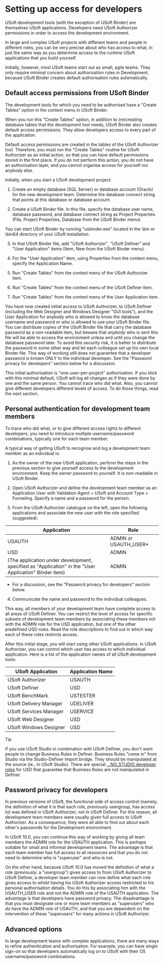 # Setting up access for developers

USoft development tools (with the exception of USoft Binder) are themselves USoft applications. Developers need USoft Authorizer permissions in order to access the development environment.

In large and complex USoft projects with different teams and people in different roles, you can be very precise about who has access to what, in just the same way as you determine access to the runtime USoft applications that you build yourself.

Initially, however, most USoft teams start out as small, agile teams. They only require minimal concern about authorisation rules in Development, because USoft Binder creates default authorisation rules automatically.

## Default access permissions from USoft Binder

The development tools for which you need to be authorised have a "Create Tables" option in the context menu in USoft Binder.

When you run this "Create Tables" option, in addition to (re)creating database tables that the development tool needs, USoft Binder also creates default access permissions. They allow developers access to every part of the application.

Default access permissions are created in the tables of the USoft Authorizer tool. Therefore, you must run the "Create Tables" routine for USoft Authorizer as an initial action, so that you can have default permissions stored in the first place. If you do not perform this action, you do not have an authorisation layer, and you cannot organise access for yourself nor anybody else.

Initially, when you start a USoft development project:

1. Create an empty database (SQL Server) or database account (Oracle) for the new development team. Determine the database connect string that points at this database or database account.

2. Create a USoft Binder file. In this file, specify the database user name, database password, and database connect string as Project Properties (File, Project Properties, Database from the USoft Binder menu).

You can start USoft Binder by running "usbinder.exe" located in the \\bin or \\bin64 directory of your USoft installation.

3. In that USoft Binder file, add "USoft Authorizer", "USoft Definer" and "User Application" items (Item, New from the USoft Binder menu) .

4. For the "User Application" item, using Properties from the context menu, specify the Application Name.

5. Run "Create Tables" from the context menu of the USoft Authorizer item.

6. Run "Create Tables" from the context menu of the USoft Definer item.

7. Run "Create Tables" from the context menu of the User Application item.

You have now created initial access to USoft Authorizer, to USoft Definer (including the Web Designer and Windows Designer "GUI tools"), and the User Application for anybody who is allowed to know the database username and password or who is allowed to use your USoft Binder file. You can distribute copies of the USoft Binder file that carry the database password as a non-readable item, but beware that *anybody* who is sent this file will be able to access the environment unless and until you change the database password later. To avoid this security risk, it is better to distribute the password in some other way and let each colleague set up his own local Binder file. This way of working still does not guarantee that a developer password is known ONLY to the individual developer. See the "Password privacy for developers" section below for a discussion.

This initial authorisation is "one-user-per-project" authorisation. If you stick with this minimal default, USoft will log all changes as if they were done by one and the same person. You cannot trace who did what. Also, you cannot give different developers different levels of access. To do those things, read the next section.

## Personal authentication for development team members

To trace who did what, or to give different access rights to different developers, you need to introduce multiple username/password combinations, typically one for each team member.

A typical way of getting USoft to recognise and log a development team member as an individual is:

1. As the owner of the new USoft application, perform the steps in the previous section to give yourself access to the development environment. Keep the owner password to yourself. It is non-readable in USoft Binder.

2. Open USoft Authorizer and define the development team member as an Application User with Validation Agent = USoft and Account Type = Funneling. Specify a name and a password for the person.

3. From the USoft Authorizer catalogue on the left, open the following applications and associate the new user with the role specified (suggested):

|**Application**|**Role**|
|--------|--------|
|USAUTH  |ADMIN *or* USAUTH_USER*|
|USD     |ADMIN   |
|(The application under development, specified as "Application" in the "User Application" Binder item)|ADMIN   |



* For a discussion, see the "Password privacy for developers" section below.

4. Communicate the name and password to the individual colleagues.

This way, all members of your development team have complete access to all areas of USoft Definer. You can restrict the level of access for specific subsets of development team members by associating these members not with the ADMIN role for the USD application, but one of the other predefined USD roles. Read the role descriptions to find out in which way each of these roles restricts access.

After this initial stage, you will start using other USoft applications. In USoft Authorizer, you can control which user has access to which individual application. Here is a list of the application names of all USoft development tools:

|**USoft Application**|**Application Name**|
|--------|--------|
|USoft Authorizer|USAUTH  |
|USoft Definer|USD     |
|USoft BenchMark|USTESTER|
|USoft Delivery Manager|UDELIVER|
|USoft Services Manager|USERVICE|
|USoft Web Designer|USD     |
|USoft Windows Designer|USD     |



> [!TIP]
> If you use USoft Studio in combination with USoft Definer, you don't want people to change Business Rules in Definer. Business Rules "come in” from Studio via the Studio-Definer Import bridge. They should be manipulated at the source (ie., in USoft Studio).
> There are special [...NO_STUDIO developer roles](/docs/USoft%20for%20administrators/Creating%20a%20USoft%20Development%20environment/Authorising%20team%20members%20for%20USoft%20100.md) for USD that guarantee that Business Rules are not manipulated in Definer.

## Password privacy for developers

In previous versions of USoft, the functional side of access control (namely, the definition of what it is that each role, previously usergroup, has access to) was defined in USoft Authorizer, not in USoft Definer. For this reason, all development team members were usually given full access to USoft Authorizer. As a consequence, they were all able to find out about each other's passwords for the Development environment.

In USoft 10.0, you can continue this way of working by giving all team members the ADMIN role for the USAUTH application. This is perhaps suitable for small and informal development teams. The advantage is that each team member has full access to all resources and that you do not need to determine who is "superuser" and who is not.

On the other hand, because USoft 10.0 has moved the definition of what a role (previously: a "usergroup") gives access to from USoft Authorizer to USoft Definer, a developer team member can now define what each role gives access to whilst having his USoft Authorizer access restricted to his personal authorisation details. You do this by associating him with the USAUTH_USER role and not the ADMIN role of the USAUTH application. The advantage is that developers have password privacy. The disadvantage is that you must designate one or more team members as "superusers" who *do* have the ADMIN role of USAUTH, and that you are dependent on the intervention of these "superusers" for many actions in USoft Authorizer.

## Advanced options

In large development teams with complex applications, there are many ways to refine authentication and authorisation. For example, you can have single sign-on so that developers automatically log on to USoft with their OS username/password combinations.

 